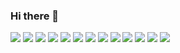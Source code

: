 ### Hi there 👋

![](https://img.shields.io/badge/-PyTorch-white?style=plastic&logo=Pytorch&logoColor=orange&) 
![](https://img.shields.io/badge/-CUDA-black?style=plastic&logo=C&logoColor=red&) 
![](https://img.shields.io/badge/-Pycharm-white?style=plastic&logo=pycharm&logoColor=orange&)
![](https://img.shields.io/badge/-Docker-white?style=plastic&logo=docker&logoColor=orange&)
![](https://img.shields.io/badge/-GoogleColab-white?style=plastic&logo=googlecolab&logoColor=orange&)
![](https://img.shields.io/badge/-GoogleCloud-white?style=plastic&logo=googlecloud&logoColor=orange&)
![](https://img.shields.io/badge/-Git-white?style=plastic&logo=Git&logoColor=orange&)
![](https://img.shields.io/badge/-Python-white?style=plastic&logo=Python&logoColor=orange&)
![](https://img.shields.io/badge/-Linux-white?style=plastic&logo=Linux&logoColor=orange&)
![](https://img.shields.io/badge/-Bash-white?style=plastic&logo=GNUbash&logoColor=orange&)
![](https://img.shields.io/badge/-scikit-learn-white?style=plastic&logo=scikitlearn&logoColor=orange&)
![](https://img.shields.io/badge/-numpy-white?style=plastic&logo=numpy&logoColor=orange&)
![](https://img.shields.io/badge/-spacy-white?style=plastic&logo=spacy&logoColor=orange&)


<!--
**davidalami/davidalami** is a ✨ _special_ ✨ repository because its `README.md` (this file) appears on your GitHub profile.

Here are some ideas to get you started:

- 🔭 I’m currently working on ...
- 🌱 I’m currently learning ...
- 👯 I’m looking to collaborate on ...
- 🤔 I’m looking for help with ...
- 💬 Ask me about ...
- 📫 How to reach me: ...
- 😄 Pronouns: ...
- ⚡ Fun fact: ...
📫 Reach me at:
-->
